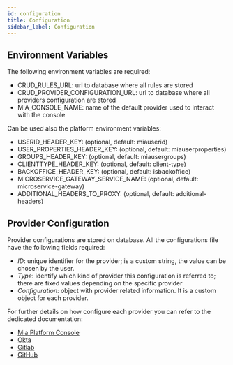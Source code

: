 ```yaml
---
id: configuration
title: Configuration
sidebar_label: Configuration
---
```




## Environment Variables
The following environment variables are required:
- CRUD_RULES_URL: url to database where all rules are stored
- CRUD_PROVIDER_CONFIGURATION_URL: url to database where all providers configuration are stored
- MIA_CONSOLE_NAME: name of the default provider used to interact with the console

Can be used also the platform environment variables:
- USERID_HEADER_KEY: (optional, default: miauserid)
- USER_PROPERTIES_HEADER_KEY: (optional, default: miauserproperties)
- GROUPS_HEADER_KEY: (optional, default: miausergroups)
- CLIENTTYPE_HEADER_KEY: (optional, default: client-type)
- BACKOFFICE_HEADER_KEY: (optional, default: isbackoffice)
- MICROSERVICE_GATEWAY_SERVICE_NAME: (optional, default: microservice-gateway)
- ADDITIONAL_HEADERS_TO_PROXY: (optional, default: additional-headers)


## Provider Configuration
Provider configurations are stored on database.
All the configurations file have the following fields required:
- *ID*: unique identifier for the provider; is a custom string, the value can be chosen by the user.
- *Type*: identify which kind of provider this configuration is referred to; there are fixed values depending on the specific provider
- *Configuration*: object with provider related information. It is a custom object for each provider.

For further details on how configure each provider you can refer to the dedicated documentation:
- [Mia Platform Console](/runtime-components/plugins/user-access-sync/90_providers/91_mia_platform.md)
- [Okta](/runtime-components/plugins/user-access-sync/90_providers/92_okta.md)
- [Gitlab](/runtime-components/plugins/user-access-sync/90_providers/93_gitlab.md)
- [GitHub](/runtime-components/plugins/user-access-sync/90_providers/94_github.md)
